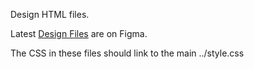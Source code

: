 Design HTML files.

Latest [Design Files]((https://www.figma.com/file/UlvsISNrw5YMwFB7B3MuC6/BioClub-Tokyo---Website?type=design&node-id=0%3A1&mode=design&t=hWTEsAzRiLPzzu5x-1)) are on Figma.

The CSS in these files should link to the main ../style.css
